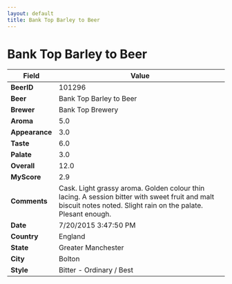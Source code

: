 ```yaml
---
layout: default
title: Bank Top Barley to Beer
---
```


# Bank Top Barley to Beer

| Field         | Value     |
|---------------|-----------|
| **BeerID** | 101296 |
| **Beer** | Bank Top Barley to Beer |
| **Brewer** | Bank Top Brewery |
| **Aroma** | 5.0 |
| **Appearance** | 3.0 |
| **Taste** | 6.0 |
| **Palate** | 3.0 |
| **Overall** | 12.0 |
| **MyScore** | 2.9 |
| **Comments** | Cask. Light grassy aroma. Golden colour thin lacing. A session bitter with sweet fruit and malt biscuit notes noted. Slight rain on the palate. Plesant enough. |
| **Date** | 7/20/2015 3:47:50 PM |
| **Country** | England |
| **State** | Greater Manchester |
| **City** | Bolton |
| **Style** | Bitter - Ordinary / Best |
